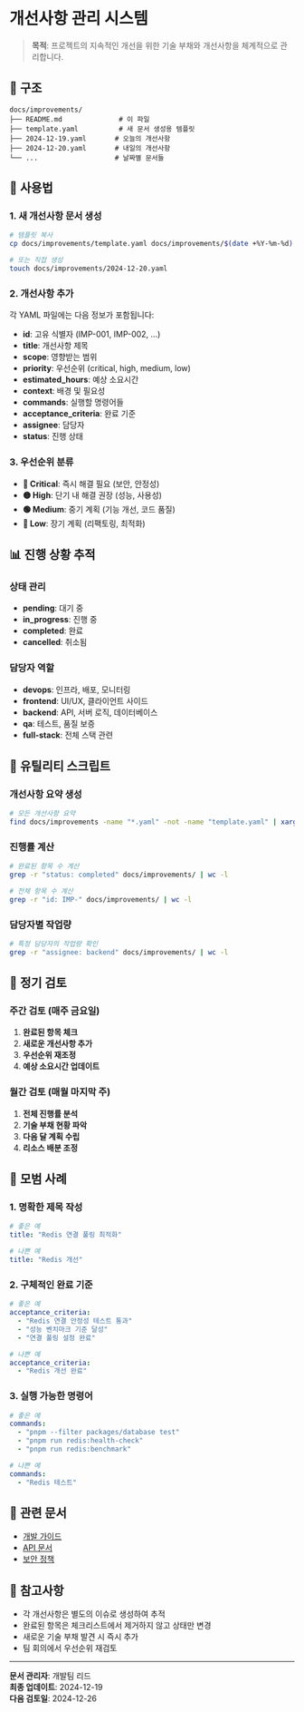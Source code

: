 # 개선사항 관리 시스템

> **목적**: 프로젝트의 지속적인 개선을 위한 기술 부채와 개선사항을 체계적으로 관리합니다.

## 📁 구조

```
docs/improvements/
├── README.md              # 이 파일
├── template.yaml          # 새 문서 생성용 템플릿
├── 2024-12-19.yaml       # 오늘의 개선사항
├── 2024-12-20.yaml       # 내일의 개선사항
└── ...                   # 날짜별 문서들
```

## 🚀 사용법

### 1. 새 개선사항 문서 생성

```bash
# 템플릿 복사
cp docs/improvements/template.yaml docs/improvements/$(date +%Y-%m-%d).yaml

# 또는 직접 생성
touch docs/improvements/2024-12-20.yaml
```

### 2. 개선사항 추가

각 YAML 파일에는 다음 정보가 포함됩니다:

- **id**: 고유 식별자 (IMP-001, IMP-002, ...)
- **title**: 개선사항 제목
- **scope**: 영향받는 범위
- **priority**: 우선순위 (critical, high, medium, low)
- **estimated_hours**: 예상 소요시간
- **context**: 배경 및 필요성
- **commands**: 실행할 명령어들
- **acceptance_criteria**: 완료 기준
- **assignee**: 담당자
- **status**: 진행 상태

### 3. 우선순위 분류

- **🔴 Critical**: 즉시 해결 필요 (보안, 안정성)
- **🟡 High**: 단기 내 해결 권장 (성능, 사용성)
- **🟢 Medium**: 중기 계획 (기능 개선, 코드 품질)
- **🔵 Low**: 장기 계획 (리팩토링, 최적화)

## 📊 진행 상황 추적

### 상태 관리

- **pending**: 대기 중
- **in_progress**: 진행 중
- **completed**: 완료
- **cancelled**: 취소됨

### 담당자 역할

- **devops**: 인프라, 배포, 모니터링
- **frontend**: UI/UX, 클라이언트 사이드
- **backend**: API, 서버 로직, 데이터베이스
- **qa**: 테스트, 품질 보증
- **full-stack**: 전체 스택 관련

## 🔧 유틸리티 스크립트

### 개선사항 요약 생성

```bash
# 모든 개선사항 요약
find docs/improvements -name "*.yaml" -not -name "template.yaml" | xargs grep -l "date:" | sort
```

### 진행률 계산

```bash
# 완료된 항목 수 계산
grep -r "status: completed" docs/improvements/ | wc -l

# 전체 항목 수 계산
grep -r "id: IMP-" docs/improvements/ | wc -l
```

### 담당자별 작업량

```bash
# 특정 담당자의 작업량 확인
grep -r "assignee: backend" docs/improvements/ | wc -l
```

## 📅 정기 검토

### 주간 검토 (매주 금요일)

1. **완료된 항목 체크**
2. **새로운 개선사항 추가**
3. **우선순위 재조정**
4. **예상 소요시간 업데이트**

### 월간 검토 (매월 마지막 주)

1. **전체 진행률 분석**
2. **기술 부채 현황 파악**
3. **다음 달 계획 수립**
4. **리소스 배분 조정**

## 🎯 모범 사례

### 1. 명확한 제목 작성

```yaml
# 좋은 예
title: "Redis 연결 풀링 최적화"

# 나쁜 예
title: "Redis 개선"
```

### 2. 구체적인 완료 기준

```yaml
# 좋은 예
acceptance_criteria:
  - "Redis 연결 안정성 테스트 통과"
  - "성능 벤치마크 기준 달성"
  - "연결 풀링 설정 완료"

# 나쁜 예
acceptance_criteria:
  - "Redis 개선 완료"
```

### 3. 실행 가능한 명령어

```yaml
# 좋은 예
commands:
  - "pnpm --filter packages/database test"
  - "pnpm run redis:health-check"
  - "pnpm run redis:benchmark"

# 나쁜 예
commands:
  - "Redis 테스트"
```

## 🔗 관련 문서

- [개발 가이드](../development/)
- [API 문서](../api/)
- [보안 정책](../auth/security-policies.md)

## 📝 참고사항

- 각 개선사항은 별도의 이슈로 생성하여 추적
- 완료된 항목은 체크리스트에서 제거하지 않고 상태만 변경
- 새로운 기술 부채 발견 시 즉시 추가
- 팀 회의에서 우선순위 재검토

---

**문서 관리자**: 개발팀 리드  
**최종 업데이트**: 2024-12-19  
**다음 검토일**: 2024-12-26
